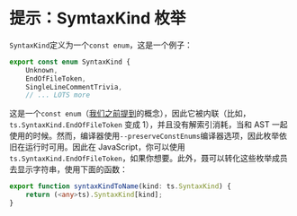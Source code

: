 # 提示：SymtaxKind 枚举

`SyntaxKind`定义为一个`const enum`，这是一个例子：
```ts
export const enum SyntaxKind {
    Unknown,
    EndOfFileToken,
    SingleLineCommentTrivia,
    // ... LOTS more
```

这是一个`const enum`（[我们之前提到]()的概念），因此它被内联（比如，`ts.SyntaxKind.EndOfFileToken` 变成 1），并且没有解索引消耗，当和 AST 一起使用的时候。然而，编译器使用`--preserveConstEnums`编译器选项，因此枚举依旧在运行时可用。因此在 JavaScript，你可以使用`ts.SyntaxKind.EndOfFileToken`，如果你想要。此外，聂可以转化这些枚举成员去显示字符串，使用下面的函数：
```ts
export function syntaxKindToName(kind: ts.SyntaxKind) {
    return (<any>ts).SyntaxKind[kind];
}
```